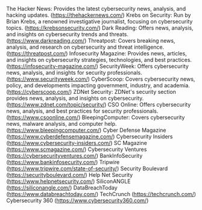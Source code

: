 
The Hacker News: Provides the latest cybersecurity news, analysis, and hacking updates. (https://thehackernews.com/)
Krebs on Security: Run by Brian Krebs, a renowned investigative journalist, focusing on cybersecurity topics. (https://krebsonsecurity.com/)
Dark Reading: Offers news, analysis, and insights on cybersecurity trends and threats. (https://www.darkreading.com/)
Threatpost: Covers breaking news, analysis, and research on cybersecurity and threat intelligence. (https://threatpost.com/)
Infosecurity Magazine: Provides news, articles, and insights on cybersecurity strategies, technologies, and best practices. (https://infosecurity-magazine.com/)
SecurityWeek: Offers cybersecurity news, analysis, and insights for security professionals. (https://www.securityweek.com/)
CyberScoop: Covers cybersecurity news, policy, and developments impacting government, industry, and academia. (https://cyberscoop.com/)
ZDNet Security: ZDNet's security section provides news, analysis, and insights on cybersecurity. (https://www.zdnet.com/topic/security/)
CSO Online: Offers cybersecurity news, analysis, and best practices for security professionals. (https://www.csoonline.com/)
BleepingComputer: Covers cybersecurity news, malware analysis, and computer help. (https://www.bleepingcomputer.com/)
Cyber Defense Magazine (https://www.cyberdefensemagazine.com/)
Cybersecurity Insiders (https://www.cybersecurity-insiders.com/)
SC Magazine (https://www.scmagazine.com/)
Cybersecurity Ventures (https://cybersecurityventures.com/)
BankInfoSecurity (https://www.bankinfosecurity.com/)
Tripwire (https://www.tripwire.com/state-of-security/)
Security Boulevard (https://securityboulevard.com/)
Help Net Security (https://www.helpnetsecurity.com/)
SiliconANGLE (https://siliconangle.com/)
DataBreachToday (https://www.databreachtoday.com/)
TechCrunch (https://techcrunch.com/)
Cybersecurity 360 (https://www.cybersecurity360.com/)
